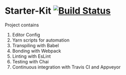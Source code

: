 # Starter-Kit  [![Build Status](https://travis-ci.org/Confidence-Okoghenun/Starter-Kit.svg?branch=master)](https://travis-ci.org/Confidence-Okoghenun/Starter-Kit)

Project contains

1. Editor Config
2. Yarn scripts for automation
3. Transpiling with Babel
4. Bonding with Webpack
5. Linting with EsLint
6. Testing with Chai
7. Continuous integration with Travis CI and Appveyor